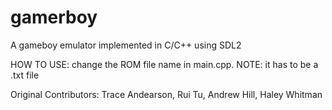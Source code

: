 # gamerboy
A gameboy emulator implemented in C/C++ using SDL2

HOW TO USE: change the ROM file name in main.cpp. NOTE: it has to be a .txt file

Original Contributors: Trace Andearson, Rui Tu, Andrew Hill, Haley Whitman
